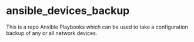 # ansible_devices_backup
This is a repo Ansible Playbooks which can be used to take a configuration backup of any or all network devices.
